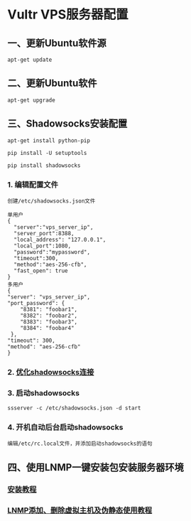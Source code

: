 # Vultr VPS服务器配置
## 一、更新Ubuntu软件源

`apt-get update`

## 二、更新Ubuntu软件
`apt-get upgrade`

## 三、Shadowsocks安装配置
`apt-get install python-pip`

`pip install -U setuptools`

`pip install shadowsocks`

### 1. 编辑配置文件
`创建/etc/shadowsocks.json文件`

    单用户
    {
      "server":"vps_server_ip",
      "server_port":8388,
      "local_address": "127.0.0.1",
      "local_port":1080,
      "password":"mypassword",
      "timeout":300,
      "method":"aes-256-cfb",
      "fast_open": true
    }
    多用户
    {
    "server": "vps_server_ip",
    "port_password": {
        "8381": "foobar1",
        "8382": "foobar2",
        "8383": "foobar3",
        "8384": "foobar4"
     },
    "timeout": 300,
    "method": "aes-256-cfb"
    }


### 2. [优化shadowsocks连接](https://github.com/shadowsocks/shadowsocks/wiki/Optimizing-Shadowsocks)


### 3. 启动shadowsocks
`ssserver -c /etc/shadowsocks.json -d start`

### 4. 开机自动后台启动shadowsocks
`编辑/etc/rc.local文件，并添加启动shadowsocks的语句`

## 四、使用LNMP一键安装包安装服务器环境
### [安装教程](http://lnmp.org/install.html)
### [LNMP添加、删除虚拟主机及伪静态使用教程](http://lnmp.org/faq/lnmp-vhost-add-howto.html)
